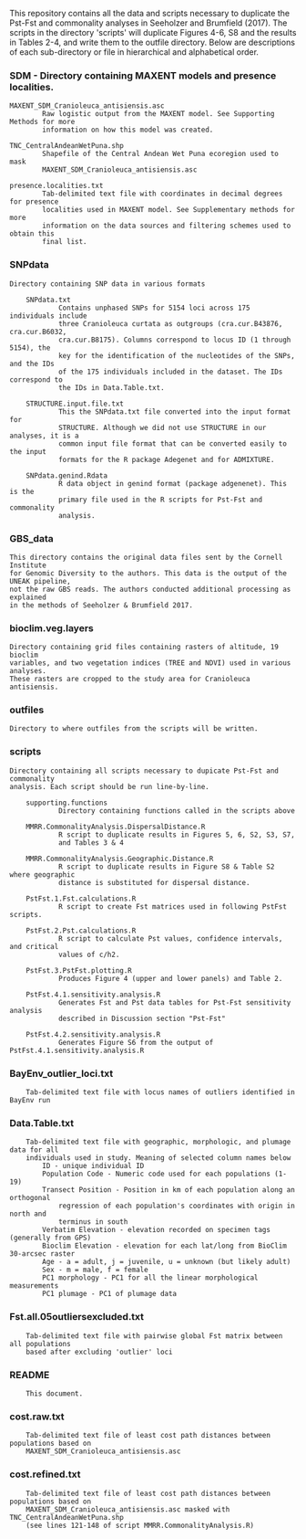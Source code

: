 This repository contains all the data and scripts necessary to duplicate the Pst-Fst and 
commonality analyses in Seeholzer and Brumfield (2017). The scripts in the directory 
'scripts' will duplicate Figures 4-6, S8 and the results in Tables 2-4, and write them to 
the outfile directory. Below are descriptions of each sub-directory or file in 
hierarchical and alphabetical order.




### SDM - Directory containing MAXENT models and presence localities.
	MAXENT_SDM_Cranioleuca_antisiensis.asc
			Raw logistic output from the MAXENT model. See Supporting Methods for more 
			information on how this model was created.

	TNC_CentralAndeanWetPuna.shp
			Shapefile of the Central Andean Wet Puna ecoregion used to mask 
			MAXENT_SDM_Cranioleuca_antisiensis.asc

	presence.localities.txt
			Tab-delimited text file with coordinates in decimal degrees for presence 
			localities used in MAXENT model. See Supplementary methods for more 
			information on the data sources and filtering schemes used to obtain this 
			final list. 

### SNPdata
	Directory containing SNP data in various formats
		
		SNPdata.txt
				Contains unphased SNPs for 5154 loci across 175 individuals include 
				three Cranioleuca curtata as outgroups (cra.cur.B43876, cra.cur.B6032, 
				cra.cur.B8175). Columns correspond to locus ID (1 through 5154), the 
				key for the identification of the nucleotides of the SNPs, and the IDs 
				of the 175 individuals included in the dataset. The IDs correspond to 
				the IDs in Data.Table.txt.

		STRUCTURE.input.file.txt
				This the SNPdata.txt file converted into the input format for 
				STRUCTURE. Although we did not use STRUCTURE in our analyses, it is a 
				common input file format that can be converted easily to the input 
				formats for the R package Adegenet and for ADMIXTURE.	

		SNPdata.genind.Rdata
				R data object in genind format (package adgenenet). This is the 
				primary file used in the R scripts for Pst-Fst and commonality 
				analysis.

### GBS_data
	This directory contains the original data files sent by the Cornell Institute 
	for Genomic Diversity to the authors. This data is the output of the UNEAK pipeline,
	not the raw GBS reads. The authors conducted additional processing as explained
	in the methods of Seeholzer & Brumfield 2017.


### bioclim.veg.layers
	Directory containing grid files containing rasters of altitude, 19 bioclim 
	variables, and two vegetation indices (TREE and NDVI) used in various analyses. 
	These rasters are cropped to the study area for Cranioleuca antisiensis.

### outfiles
	Directory to where outfiles from the scripts will be written.

### scripts
	Directory containing all scripts necessary to dupicate Pst-Fst and commonality 
	analysis. Each script should be run line-by-line.

		supporting.functions
				Directory containing functions called in the scripts above
		
		MMRR.CommonalityAnalysis.DispersalDistance.R
				R script to duplicate results in Figures 5, 6, S2, S3, S7, 
				and Tables 3 & 4
		
		MMRR.CommonalityAnalysis.Geographic.Distance.R
				R script to duplicate results in Figure S8 & Table S2 where geographic 
				distance is substituted for dispersal distance.
				
		PstFst.1.Fst.calculations.R
				R script to create Fst matrices used in following PstFst scripts.
		
		PstFst.2.Pst.calculations.R
				R script to calculate Pst values, confidence intervals, and critical
				values of c/h2.
		
		PstFst.3.PstFst.plotting.R
				Produces Figure 4 (upper and lower panels) and Table 2.
			
		PstFst.4.1.sensitivity.analysis.R
				Generates Fst and Pst data tables for Pst-Fst sensitivity analysis 
				described in Discussion section "Pst-Fst"

		PstFst.4.2.sensitivity.analysis.R
				Generates Figure S6 from the output of PstFst.4.1.sensitivity.analysis.R

### BayEnv_outlier_loci.txt
		Tab-delimited text file with locus names of outliers identified in BayEnv run

### Data.Table.txt
		Tab-delimited text file with geographic, morphologic, and plumage data for all 
		individuals used in study. Meaning of selected column names below
			ID - unique individual ID
			Population Code - Numeric code used for each populations (1-19) 
			Transect Position - Position in km of each population along an orthogonal
				regression of each population's coordinates with origin in north and 
				terminus in south
			Verbatim Elevation - elevation recorded on specimen tags (generally from GPS)
			Bioclim Elevation - elevation for each lat/long from BioClim 30-arcsec raster  
			Age - a = adult, j = juvenile, u = unknown (but likely adult)
			Sex - m = male, f = female
			PC1 morphology - PC1 for all the linear morphological measurements
			PC1 plumage - PC1 of plumage data

### Fst.all.05outliersexcluded.txt
		Tab-delimited text file with pairwise global Fst matrix between all populations 
		based after excluding 'outlier' loci

### README
		This document. 

### cost.raw.txt
		Tab-delimited text file of least cost path distances between populations based on 
		MAXENT_SDM_Cranioleuca_antisiensis.asc

### cost.refined.txt
		Tab-delimited text file of least cost path distances between populations based on 
		MAXENT_SDM_Cranioleuca_antisiensis.asc masked with TNC_CentralAndeanWetPuna.shp 
		(see lines 121-148 of script MMRR.CommonalityAnalysis.R)
		